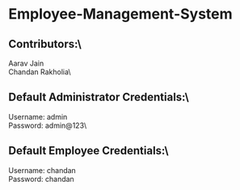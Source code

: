 # Employee-Management-System
## Contributors:\
Aarav Jain\
Chandan Rakholia\
## Default Administrator Credentials:\
Username: admin\
Password: admin@123\
## Default Employee Credentials:\
Username: chandan\
Password: chandan
